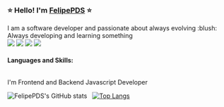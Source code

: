 ### :star: Hello! I'm <a href="https://felipepds.github.io/">FelipePDS</a> :star:

<div>
  I am a software developer and passionate about always evolving :blush: <br>
  Always developing and learning something
</div>
<div>
  <a href=""><img src="https://img.shields.io/badge/LinkedIn-0077B5?style=for-the-badge&logo=linkedin&logoColor=white"/></a> 
  <a href=""><img src="https://img.shields.io/badge/Twitter-1DA1F2?style=for-the-badge&logo=twitter&logoColor=white"/></a> 
  <a href=""><img src="https://img.shields.io/badge/Discord-7289DA?style=for-the-badge&logo=discord&logoColor=white"/></a> 
  <a href=""><img src="https://img.shields.io/badge/Gmail-D14836?style=for-the-badge&logo=gmail&logoColor=white"/></a>
</div>

#### Languages and Skills:

<!-- LINGUAGENS E HABILIDADES: Frontend and Backend Javascript Developer -->
<img />

I'm Frontend and Backend Javascript Developer

![FelipePDS's GitHub stats](https://github-readme-stats.vercel.app/api?username=felipepds&show_icons=true&theme=dracula) &nbsp;
[![Top Langs](https://github-readme-stats.vercel.app/api/top-langs/?username=felipepds&layout=compact&theme=dracula)](https://github.com/felipepds/github-readme-stats)

<!-- CONTATO -->

<!--
**FelipePDS/FelipePDS** is a ✨ _special_ ✨ repository because its `README.md` (this file) appears on your GitHub profile.

Here are some ideas to get you started:

- 🔭 I’m currently working on ...
- 🌱 I’m currently learning ...
- 👯 I’m looking to collaborate on ...
- 🤔 I’m looking for help with ...
- 💬 Ask me about ...
- 📫 How to reach me: ...
- 😄 Pronouns: ...
- ⚡ Fun fact: ...
-->
